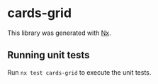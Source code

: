 # cards-grid

This library was generated with [Nx](https://nx.dev).

## Running unit tests

Run `nx test cards-grid` to execute the unit tests.
